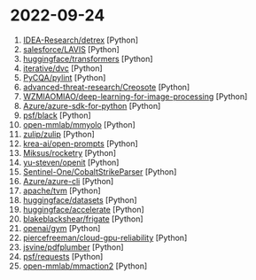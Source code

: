 # 2022-09-24

1. [IDEA-Research/detrex](https://github.com/IDEA-Research/detrex "IDEA Open Source Toolbox for Transformer Based Object Detection Algorithms") [Python]
2. [salesforce/LAVIS](https://github.com/salesforce/LAVIS "LAVIS - A One-stop Library for Language-Vision Intelligence") [Python]
3. [huggingface/transformers](https://github.com/huggingface/transformers "🤗 Transformers: State-of-the-art Machine Learning for Pytorch, TensorFlow, and JAX.") [Python]
4. [iterative/dvc](https://github.com/iterative/dvc "🦉Data Version Control | Git for Data & Models | ML Experiments Management") [Python]
5. [PyCQA/pylint](https://github.com/PyCQA/pylint "It's not just a linter that annoys you!") [Python]
6. [advanced-threat-research/Creosote](https://github.com/advanced-threat-research/Creosote "Creosote is our solution to searching for the tarfile vulnerability described by CVE-2007-4559.") [Python]
7. [WZMIAOMIAO/deep-learning-for-image-processing](https://github.com/WZMIAOMIAO/deep-learning-for-image-processing "deep learning for image processing including classification and object-detection etc.") [Python]
8. [Azure/azure-sdk-for-python](https://github.com/Azure/azure-sdk-for-python "This repository is for active development of the Azure SDK for Python. For consumers of the SDK we recommend visiting our public developer docs at https://docs.microsoft.com/python/azure/ or our versioned developer docs at https://azure.github.io/azure-sdk-for-python.") [Python]
9. [psf/black](https://github.com/psf/black "The uncompromising Python code formatter") [Python]
10. [open-mmlab/mmyolo](https://github.com/open-mmlab/mmyolo "OpenMMLab YOLO series toolbox and benchmark") [Python]
11. [zulip/zulip](https://github.com/zulip/zulip "Zulip server and web app—powerful open source team chat") [Python]
12. [krea-ai/open-prompts](https://github.com/krea-ai/open-prompts "") [Python]
13. [Miksus/rocketry](https://github.com/Miksus/rocketry "Modern scheduling library for Python") [Python]
14. [yu-steven/openit](https://github.com/yu-steven/openit "致力于打造免费无感的翻墙环境") [Python]
15. [Sentinel-One/CobaltStrikeParser](https://github.com/Sentinel-One/CobaltStrikeParser "") [Python]
16. [Azure/azure-cli](https://github.com/Azure/azure-cli "Azure Command-Line Interface") [Python]
17. [apache/tvm](https://github.com/apache/tvm "Open deep learning compiler stack for cpu, gpu and specialized accelerators") [Python]
18. [huggingface/datasets](https://github.com/huggingface/datasets "🤗 The largest hub of ready-to-use datasets for ML models with fast, easy-to-use and efficient data manipulation tools") [Python]
19. [huggingface/accelerate](https://github.com/huggingface/accelerate "🚀 A simple way to train and use PyTorch models with multi-GPU, TPU, mixed-precision") [Python]
20. [blakeblackshear/frigate](https://github.com/blakeblackshear/frigate "NVR with realtime local object detection for IP cameras") [Python]
21. [openai/gym](https://github.com/openai/gym "A toolkit for developing and comparing reinforcement learning algorithms.") [Python]
22. [piercefreeman/cloud-gpu-reliability](https://github.com/piercefreeman/cloud-gpu-reliability "A mini container to log cloud gpu reliability") [Python]
23. [jsvine/pdfplumber](https://github.com/jsvine/pdfplumber "Plumb a PDF for detailed information about each char, rectangle, line, et cetera — and easily extract text and tables.") [Python]
24. [psf/requests](https://github.com/psf/requests "A simple, yet elegant, HTTP library.") [Python]
25. [open-mmlab/mmaction2](https://github.com/open-mmlab/mmaction2 "OpenMMLab's Next Generation Video Understanding Toolbox and Benchmark") [Python]
